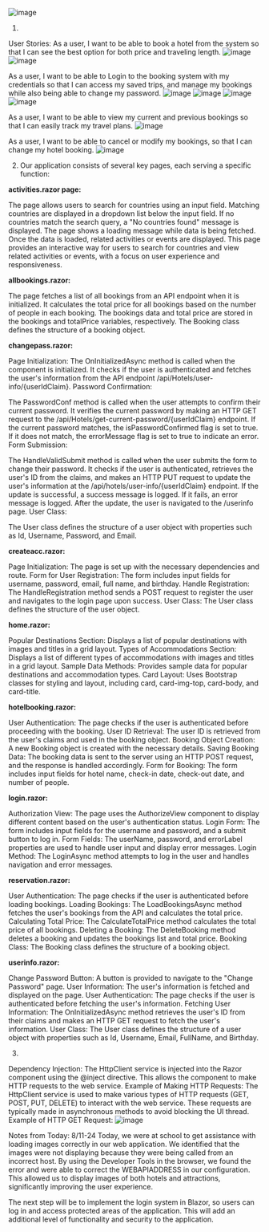![image](https://github.com/user-attachments/assets/bdf2c7dd-1936-480f-a06b-acb3ad158937)

1)
User Stories: As a user, I want to be able to book a hotel from the system so that I can see the best option for both price and traveling length.
![image](https://github.com/user-attachments/assets/cd71cfef-22b7-4257-8771-0cc361fe5ef5)
![image](https://github.com/user-attachments/assets/c0557887-d516-4926-8642-fba3c577028d)

As a user, I want to be able to Login to the booking system with my credentials so that I can access my saved trips, and manage my bookings while also being able to change my password.
![image](https://github.com/user-attachments/assets/29ccc832-da46-4891-817e-a6cd7892367d)
![image](https://github.com/user-attachments/assets/b49baf01-7d97-45b5-8f4b-24679027937d)
![image](https://github.com/user-attachments/assets/b895617c-974c-41fa-aeb8-a406bad098e9)
![image](https://github.com/user-attachments/assets/384df4a6-0d17-41e6-9c83-4d03175b462d)

As a user, I want to be able to view my current and previous bookings so that I can easily track my travel plans.
![image](https://github.com/user-attachments/assets/0e922a19-5eda-4710-8fe8-5364f5f5353a)

As a user, I want to be able to cancel or modify my bookings, so that I can change my hotel booking.
![image](https://github.com/user-attachments/assets/b40fb811-951b-4756-b8b0-54030fcae4d9)

2) Our application consists of several key pages, each serving a specific function:

**activities.razor page:**

The page allows users to search for countries using an input field. Matching countries are displayed in a dropdown list below the input field. If no countries match the search query, a "No countries found" message is displayed. The page shows a loading message while data is being fetched. Once the data is loaded, related activities or events are displayed. This page provides an interactive way for users to search for countries and view related activities or events, with a focus on user experience and responsiveness.

**allbookings.razor:**

The page fetches a list of all bookings from an API endpoint when it is initialized. It calculates the total price for all bookings based on the number of people in each booking. The bookings data and total price are stored in the bookings and totalPrice variables, respectively. The Booking class defines the structure of a booking object.

**changepass.razor:** 

Page Initialization:
The OnInitializedAsync method is called when the component is initialized.
It checks if the user is authenticated and fetches the user's information from the API endpoint /api/Hotels/user-info/{userIdClaim}.
Password Confirmation:

The PasswordConf method is called when the user attempts to confirm their current password.
It verifies the current password by making an HTTP GET request to the /api/Hotels/get-current-password/{userIdClaim} endpoint.
If the current password matches, the isPasswordConfirmed flag is set to true. If it does not match, the errorMessage flag is set to true to indicate an error.
Form Submission:

The HandleValidSubmit method is called when the user submits the form to change their password.
It checks if the user is authenticated, retrieves the user's ID from the claims, and makes an HTTP PUT request to update the user's information at the /api/hotels/user-info/{userIdClaim} endpoint.
If the update is successful, a success message is logged. If it fails, an error message is logged.
After the update, the user is navigated to the /userinfo page.
User Class:

The User class defines the structure of a user object with properties such as Id, Username, Password, and Email.

**createacc.razor:**

Page Initialization: The page is set up with the necessary dependencies and route.
Form for User Registration: The form includes input fields for username, password, email, full name, and birthday.
Handle Registration: The HandleRegistration method sends a POST request to register the user and navigates to the login page upon success.
User Class: The User class defines the structure of the user object.

**home.razor:**

Popular Destinations Section: Displays a list of popular destinations with images and titles in a grid layout.
Types of Accommodations Section: Displays a list of different types of accommodations with images and titles in a grid layout.
Sample Data Methods: Provides sample data for popular destinations and accommodation types.
Card Layout: Uses Bootstrap classes for styling and layout, including card, card-img-top, card-body, and card-title.

**hotelbooking.razor:**

User Authentication: The page checks if the user is authenticated before proceeding with the booking.
User ID Retrieval: The user ID is retrieved from the user's claims and used in the booking object.
Booking Object Creation: A new Booking object is created with the necessary details.
Saving Booking Data: The booking data is sent to the server using an HTTP POST request, and the response is handled accordingly.
Form for Booking: The form includes input fields for hotel name, check-in date, check-out date, and number of people.

**login.razor:**

Authorization View: The page uses the AuthorizeView component to display different content based on the user's authentication status.
Login Form: The form includes input fields for the username and password, and a submit button to log in.
Form Fields: The userName, password, and errorLabel properties are used to handle user input and display error messages.
Login Method: The LoginAsync method attempts to log in the user and handles navigation and error messages.

**reservation.razor:**

User Authentication: The page checks if the user is authenticated before loading bookings.
Loading Bookings: The LoadBookingsAsync method fetches the user's bookings from the API and calculates the total price.
Calculating Total Price: The CalculateTotalPrice method calculates the total price of all bookings.
Deleting a Booking: The DeleteBooking method deletes a booking and updates the bookings list and total price.
Booking Class: The Booking class defines the structure of a booking object.

**userinfo.razor:**

Change Password Button: A button is provided to navigate to the "Change Password" page.
User Information: The user's information is fetched and displayed on the page.
User Authentication: The page checks if the user is authenticated before fetching the user's information.
Fetching User Information: The OnInitializedAsync method retrieves the user's ID from their claims and makes an HTTP GET request to fetch the user's information.
User Class: The User class defines the structure of a user object with properties such as Id, Username, Email, FullName, and Birthday.


3)
Dependency Injection:
The HttpClient service is injected into the Razor component using the @inject directive. This allows the component to make HTTP requests to the web service.
Example of Making HTTP Requests:
The HttpClient service is used to make various types of HTTP requests (GET, POST, PUT, DELETE) to interact with the web service.
These requests are typically made in asynchronous methods to avoid blocking the UI thread.
Example of HTTP GET Request:
![image](https://github.com/user-attachments/assets/d6e94b5a-3cbc-440d-85ad-1dd17fdc9404)




Notes from Today: 8/11-24
Today, we were at school to get assistance with loading images correctly in our web application. We identified that the images were not displaying because they were being called from an incorrect host. By using the Developer Tools in the browser, we found the error and were able to correct the WEBAPIADDRESS in our configuration. This allowed us to display images of both hotels and attractions, significantly improving the user experience.

The next step will be to implement the login system in Blazor, so users can log in and access protected areas of the application. This will add an additional level of functionality and security to the application.
